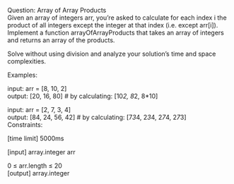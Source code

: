 
Question: Array of Array Products  
Given an array of integers arr, you’re asked to calculate for each index i the product of all integers except the integer at that index (i.e. except arr[i]).   
Implement a function arrayOfArrayProducts that takes an array of integers and returns an array of the products.  

Solve without using division and analyze your solution’s time and space complexities.  

Examples:  

input:  arr = [8, 10, 2]  
output: [20, 16, 80] # by calculating: [10*2, 8*2, 8*10]  

input:  arr = [2, 7, 3, 4]  
output: [84, 24, 56, 42] # by calculating: [7*3*4, 2*3*4, 2*7*4, 2*7*3]  
Constraints:

[time limit] 5000ms  

[input] array.integer arr  

0 ≤ arr.length ≤ 20  
[output] array.integer  
